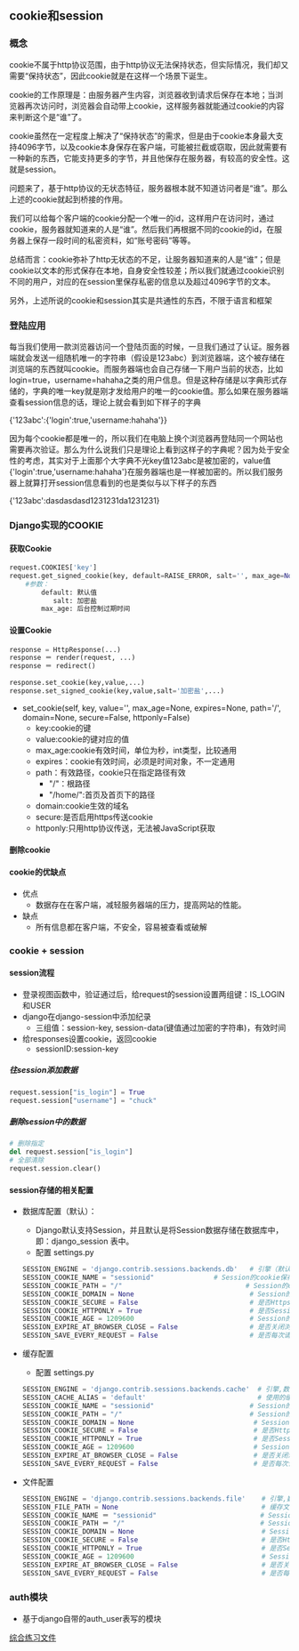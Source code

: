 ## cookie和session

### 概念

cookie不属于http协议范围，由于http协议无法保持状态，但实际情况，我们却又需要“保持状态”，因此cookie就是在这样一个场景下诞生。

cookie的工作原理是：由服务器产生内容，浏览器收到请求后保存在本地；当浏览器再次访问时，浏览器会自动带上cookie，这样服务器就能通过cookie的内容来判断这个是“谁”了。

cookie虽然在一定程度上解决了“保持状态”的需求，但是由于cookie本身最大支持4096字节，以及cookie本身保存在客户端，可能被拦截或窃取，因此就需要有一种新的东西，它能支持更多的字节，并且他保存在服务器，有较高的安全性。这就是session。

问题来了，基于http协议的无状态特征，服务器根本就不知道访问者是“谁”。那么上述的cookie就起到桥接的作用。

我们可以给每个客户端的cookie分配一个唯一的id，这样用户在访问时，通过cookie，服务器就知道来的人是“谁”。然后我们再根据不同的cookie的id，在服务器上保存一段时间的私密资料，如“账号密码”等等。

总结而言：cookie弥补了http无状态的不足，让服务器知道来的人是“谁”；但是cookie以文本的形式保存在本地，自身安全性较差；所以我们就通过cookie识别不同的用户，对应的在session里保存私密的信息以及超过4096字节的文本。

另外，上述所说的cookie和session其实是共通性的东西，不限于语言和框架

### 登陆应用

每当我们使用一款浏览器访问一个登陆页面的时候，一旦我们通过了认证。服务器端就会发送一组随机唯一的字符串（假设是123abc）到浏览器端，这个被存储在浏览端的东西就叫cookie。而服务器端也会自己存储一下用户当前的状态，比如login=true，username=hahaha之类的用户信息。但是这种存储是以字典形式存储的，字典的唯一key就是刚才发给用户的唯一的cookie值。那么如果在服务器端查看session信息的话，理论上就会看到如下样子的字典

{'123abc':{'login':true,'username:hahaha'}}

因为每个cookie都是唯一的，所以我们在电脑上换个浏览器再登陆同一个网站也需要再次验证。那么为什么说我们只是理论上看到这样子的字典呢？因为处于安全性的考虑，其实对于上面那个大字典不光key值123abc是被加密的，value值{'login':true,'username:hahaha'}在服务器端也是一样被加密的。所以我们服务器上就算打开session信息看到的也是类似与以下样子的东西

{'123abc':dasdasdasd1231231da1231231}

### Django实现的COOKIE

#### 获取Cookie

```python
request.COOKIES['key']
request.get_signed_cookie(key, default=RAISE_ERROR, salt='', max_age=None)
    #参数：
        default: 默认值
           salt: 加密盐
        max_age: 后台控制过期时间
```

#### 设置Cookie

```python
response = HttpResponse(...) 
response ＝ render(request, ...) 
response ＝ redirect()
 
response.set_cookie(key,value,...)
response.set_signed_cookie(key,value,salt='加密盐',...)　
```
- set_cookie(self, key, value='', max_age=None, expires=None, path='/', domain=None, secure=False, httponly=False)
	- key:cookie的键
	- value:cookie的键对应的值
	- max_age:cookie有效时间，单位为秒，int类型，比较通用
	- expires：cookie有效时间，必须是时间对象，不一定通用
	- path：有效路径，cookie只在指定路径有效
		- "/"：根路径
		- "/home/":首页及首页下的路径
	- domain:cookie生效的域名
	- secure:是否启用https传送cookie
	- httponly:只用http协议传送，无法被JavaScript获取

#### 删除cookie

#### cookie的优缺点
- 优点
	- 数据存在在客户端，减轻服务器端的压力，提高网站的性能。
- 缺点
	- 所有信息都在客户端，不安全，容易被查看或破解

### cookie + session

#### session流程
- 登录视图函数中，验证通过后，给request的session设置两组键：IS_LOGIN和USER
- django在django-session中添加纪录
	- 三组值：session-key, session-data(键值通过加密的字符串)，有效时间
- 给responses设置cookie，返回cookie
	- sessionID:session-key

##### 往session添加数据
```python
request.session["is_login"] = True
request.session["username"] = "chuck"
```

##### 删除session中的数据
```python
# 删除指定
del request.session["is_login"]
# 全部清除
request.session.clear()
```


#### session存储的相关配置

- 数据库配置（默认）：
	- Django默认支持Session，并且默认是将Session数据存储在数据库中，即：django_session 表中。
	- 配置 settings.py

	```python
	SESSION_ENGINE = 'django.contrib.sessions.backends.db'   # 引擎（默认）,数据源
	SESSION_COOKIE_NAME = "sessionid"  				# Session的cookie保存在浏览器上时的key，即：sessionid＝随机字符串（默认）
	SESSION_COOKIE_PATH = "/"                               # Session的cookie保存的路径（默认）
	SESSION_COOKIE_DOMAIN = None                             # Session的cookie保存的域名（默认）
	SESSION_COOKIE_SECURE = False                            # 是否Https传输cookie（默认）
	SESSION_COOKIE_HTTPONLY = True                           # 是否Session的cookie只支持http传输（默认）
	SESSION_COOKIE_AGE = 1209600                             # Session的cookie失效日期（2周）（默认）
	SESSION_EXPIRE_AT_BROWSER_CLOSE = False                  # 是否关闭浏览器使得Session过期（默认）
	SESSION_SAVE_EVERY_REQUEST = False                       # 是否每次请求都保存Session，默认修改之后才保存（默认）
	```

- 缓存配置　
	- 配置 settings.py

	```python
	SESSION_ENGINE = 'django.contrib.sessions.backends.cache'  # 引擎,数据源
	SESSION_CACHE_ALIAS = 'default'                            # 使用的缓存别名（默认内存缓存，也可以是memcache），此处别名依赖缓存的设置
	SESSION_COOKIE_NAME = "sessionid"                        # Session的cookie保存在浏览器上时的key，即：sessionid＝随机字符串
	SESSION_COOKIE_PATH = "/"                                # Session的cookie保存的路径
	SESSION_COOKIE_DOMAIN = None                              # Session的cookie保存的域名
	SESSION_COOKIE_SECURE = False                             # 是否Https传输cookie
	SESSION_COOKIE_HTTPONLY = True                            # 是否Session的cookie只支持http传输
	SESSION_COOKIE_AGE = 1209600                              # Session的cookie失效日期（2周）
	SESSION_EXPIRE_AT_BROWSER_CLOSE = False                   # 是否关闭浏览器使得Session过期
	SESSION_SAVE_EVERY_REQUEST = False                        # 是否每次请求都保存Session，默认修改之后才保存
	```

- 文件配置

	```python
	SESSION_ENGINE = 'django.contrib.sessions.backends.file'    # 引擎,数据源
	SESSION_FILE_PATH = None                                    # 缓存文件路径，如果为None，则使用tempfile模块获取一个临时地址tempfile.gettempdir()        
	SESSION_COOKIE_NAME ＝ "sessionid"                          # Session的cookie保存在浏览器上时的key，即：sessionid＝随机字符串
	SESSION_COOKIE_PATH ＝ "/"                                  # Session的cookie保存的路径
	SESSION_COOKIE_DOMAIN = None                                # Session的cookie保存的域名
	SESSION_COOKIE_SECURE = False                               # 是否Https传输cookie
	SESSION_COOKIE_HTTPONLY = True                              # 是否Session的cookie只支持http传输
	SESSION_COOKIE_AGE = 1209600                                # Session的cookie失效日期（2周）
	SESSION_EXPIRE_AT_BROWSER_CLOSE = False                     # 是否关闭浏览器使得Session过期
	SESSION_SAVE_EVERY_REQUEST = False                          # 是否每次请求都保存Session，默认修改之后才保存
	```

### auth模块
- 基于django自带的auth_user表写的模块



[综合练习文件](https://github.com/fangmingc/Python/tree/master/Frame/Django/CMS)





